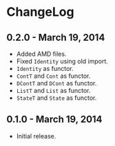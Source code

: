 # ChangeLog

## 0.2.0 - March 19, 2014
* Added AMD files.
* Fixed `Identity` using old import.
* `Identity` as functor.
* `ContT` and `Cont` as functor.
* `DContT` and `DCont` as functor.
* `ListT` and `List` as functor.
* `StateT` and `State` as functor.

## 0.1.0 - March 19, 2014
* Initial release.
